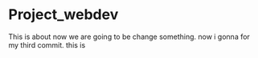 # Project_webdev
This is about 
now we are going to be change something.
now i gonna for my third commit.
this is 